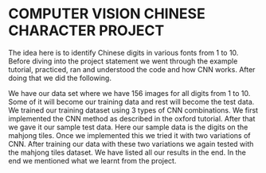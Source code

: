 # COMPUTER VISION CHINESE CHARACTER PROJECT 
The idea here is to identify Chinese digits in various fonts from 1 to 10. Before diving into the project statement we went through the example tutorial, practiced, ran and understood the code and how CNN works. After doing that we did the following.

We have our data set where we have 156 images for all digits from 1 to 10. Some of it will become our training data and rest will become the test data. We trained our training dataset using 3 types of CNN combinations. We first implemented the CNN method as described in the oxford tutorial. After that we gave it our sample test data. Here our sample data is the digits on the mahjong tiles. Once we implemented this we tried it with two variations of CNN. After training our data with these two variations we again tested with the mahjong tiles dataset. We have listed all our results in the end. In the end we mentioned what we learnt from the project.
